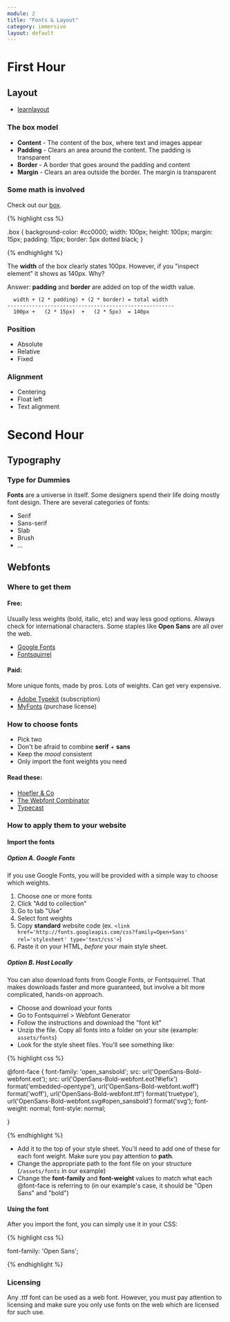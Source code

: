 ```yaml
---
module: 2
title: "Fonts & Layout"
category: immersive
layout: default
---
```


# First Hour

## Layout

- [learnlayout](http://learnlayout.com)

### The box model

- **Content** - The content of the box, where text and images appear
- **Padding** - Clears an area around the content. The padding is transparent
- **Border** - A border that goes around the padding and content
- **Margin** - Clears an area outside the border. The margin is transparent

### Some math is involved

Check out our [box](http://jsfiddle.net/ntsnre62/).

{% highlight css %}

.box {
    background-color: #cc0000;
	width: 100px;
	height: 100px;
	margin: 15px;
	padding: 15px;
    border: 5px dotted black;
}

{% endhighlight %}

The **width** of the box clearly states 100px. However, if you "inspect element" it shows as 140px. Why?

Answer: **padding** and **border** are added on top of the width value.

	  width + (2 * padding) + (2 * border) = total width
	------------------------------------------------------
	  100px +   (2 * 15px)  +   (2 * 5px)  = 140px

### Position
- Absolute
- Relative
- Fixed

### Alignment
- Centering
- Float left
- Text alignment


# Second Hour

## Typography

### Type for Dummies

**Fonts** are a universe in itself. Some designers spend their life doing mostly font design. There are several categories of fonts:

- Serif
- Sans-serif
- Slab
- Brush
- ...

## Webfonts

### Where to get them

#### Free:
Usually less weights (bold, italic, etc) and way less good options. Always check for international characters. Some staples like **Open Sans** are all over the web.

- [Google Fonts](http://www.google.com/fonts)
- [Fontsquirrel](http://www.fontsquirrel.com)

#### Paid:
More unique fonts, made by pros. Lots of weights. Can get very expensive.

- [Adobe Typekit](http://www.typekit.com) (subscription)
- [MyFonts](http://www.myfonts.com) (purchase license)

### How to choose fonts

- Pick two
- Don't be afraid to combine **serif** + **sans**
- Keep the *mood* consistent
- Only import the font weights you need

#### Read these:

- [Hoefler & Co](http://www.typography.com/techniques/)
- [The Webfont Combinator](http://font-combinator.com)
- [Typecast](http://typecast.com)

### How to apply them to your website

#### Import the fonts

##### Option A. Google Fonts

If you use Google Fonts, you will be provided with a simple way to choose which weights.

1. Choose one or more fonts
2. Click "Add to collection"
3. Go to tab "Use"
4. Select font weights
5. Copy **standard** website code (ex. `<link href='http://fonts.googleapis.com/css?family=Open+Sans' rel='stylesheet' type='text/css'>`)
6. Paste it on your HTML, *before* your main style sheet.

##### Option B. Host Locally

You can also download fonts from Google Fonts, or Fontsquirrel. That makes downloads faster and more guaranteed, but involve a bit more complicated, hands-on approach.

- Choose and download your fonts
- Go to Fontsquirrel > Webfont Generator
- Follow the instructions and download the "font kit"
- Unzip the file. Copy all fonts into a folder on your site (example: `assets/fonts`)
- Look for the style sheet files. You'll see something like:

{% highlight css %}

@font-face {
    font-family: 'open_sansbold';
    src: url('OpenSans-Bold-webfont.eot');
    src: url('OpenSans-Bold-webfont.eot?#iefix') format('embedded-opentype'),
         url('OpenSans-Bold-webfont.woff') format('woff'),
         url('OpenSans-Bold-webfont.ttf') format('truetype'),
         url('OpenSans-Bold-webfont.svg#open_sansbold') format('svg');
    font-weight: normal;
    font-style: normal;

}

{% endhighlight %}

- Add it to the top of your style sheet. You'll need to add one of these for each font weight. Make sure you pay attention to **path**.
- Change the appropriate path to the font file on your structure (`/assets/fonts` in our example)
- Change the **font-family** and **font-weight** values to match what each @font-face is referring to (in our example's case, it should be "Open Sans" and "bold")

#### Using the font

After you import the font, you can simply use it in your CSS:

{% highlight css %}

font-family: 'Open Sans';

{% endhighlight %}

### Licensing

Any .ttf font can be used as a web font. However, you must pay attention to licensing and make sure you only use fonts on the web which are licensed for such use.